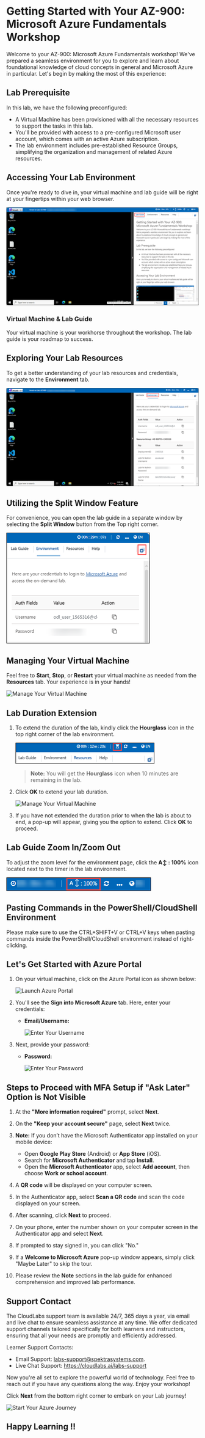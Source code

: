 # Getting Started with Your AZ-900: Microsoft Azure Fundamentals Workshop
 
Welcome to your AZ-900: Microsoft Azure Fundamentals workshop! We've prepared a seamless environment for you to explore and learn about foundational knowledge of cloud concepts in general and Microsoft Azure in particular. Let's begin by making the most of this experience:
 
## Lab Prerequisite

In this lab, we have the following preconfigured:

- A Virtual Machine has been provisioned with all the necessary resources to support the tasks in this lab. 
- You'll be provided with access to a pre-configured Microsoft user account, which comes with an active Azure subscription. 
- The lab environment includes pre-established Resource Groups, simplifying the organization and management of related Azure resources.

## Accessing Your Lab Environment
 
Once you're ready to dive in, your virtual machine and lab guide will be right at your fingertips within your web browser.
 
  ![Access Your VM and Lab Guide](../images/az-900-gs1.png)

### Virtual Machine & Lab Guide
 
Your virtual machine is your workhorse throughout the workshop. The lab guide is your roadmap to success.
 
## Exploring Your Lab Resources
 
To get a better understanding of your lab resources and credentials, navigate to the **Environment** tab.
 
  ![Explore Lab Resources](../images/az-900-gs2.png)
 
## Utilizing the Split Window Feature
 
For convenience, you can open the lab guide in a separate window by selecting the **Split Window** button from the Top right corner.
 
  ![Use the Split Window Feature](../images/az-900-gs3.png)
 
## Managing Your Virtual Machine
 
Feel free to **Start**, **Stop**, or **Restart** your virtual machine as needed from the **Resources** tab. Your experience is in your hands!
 
  ![Manage Your Virtual Machine](../images/up4.png) 
 
## **Lab Duration Extension**

1. To extend the duration of the lab, kindly click the **Hourglass** icon in the top right corner of the lab environment. 

    ![Manage Your Virtual Machine](../images/az-900-gs51.png)

    >**Note:** You will get the **Hourglass** icon when 10 minutes are remaining in the lab.

2. Click **OK** to extend your lab duration.
 
   ![Manage Your Virtual Machine](../images/gext2.png)

3. If you have not extended the duration prior to when the lab is about to end, a pop-up will appear, giving you the option to extend. Click **OK** to proceed.

## Lab Guide Zoom In/Zoom Out
 
To adjust the zoom level for the environment page, click the **A↕ : 100%** icon located next to the timer in the lab environment.

  ![Manage Your Virtual Machine](../images/zoom-feature.png)

## Pasting Commands in the PowerShell/CloudShell Environment

Please make sure to use the CTRL+SHIFT+V or CTRL+V keys when pasting commands inside the PowerShell/CloudShell environment instead of right-clicking.

## Let's Get Started with Azure Portal
 
1. On your virtual machine, click on the Azure Portal icon as shown below:
 
   ![Launch Azure Portal](../images/sc900-image(1).png)

 
1. You'll see the **Sign into Microsoft Azure** tab. Here, enter your credentials:
 
   - **Email/Username:** <inject key="AzureAdUserEmail"></inject>
 
       ![Enter Your Username](../images/sc900-image-1.png)
 
1. Next, provide your password:
 
   - **Password:** <inject key="AzureAdUserPassword"></inject>
 
      ![Enter Your Password](../images/sc900-image-2.png)
 
## Steps to Proceed with MFA Setup if "Ask Later" Option is Not Visible

1. At the **"More information required"** prompt, select **Next**.
1. On the **"Keep your account secure"** page, select **Next** twice.
1. **Note:** If you don’t have the Microsoft Authenticator app installed on your mobile device:
   - Open **Google Play Store** (Android) or **App Store** (iOS).
   - Search for **Microsoft Authenticator** and tap **Install**.
   - Open the **Microsoft Authenticator** app, select **Add account**, then choose **Work or school account**.
1. A **QR code** will be displayed on your computer screen.
1. In the Authenticator app, select **Scan a QR code** and scan the code displayed on your screen.
1. After scanning, click **Next** to proceed.
1. On your phone, enter the number shown on your computer screen in the Authenticator app and select **Next**.
       
1. If prompted to stay signed in, you can click "No."
 
1. If a **Welcome to Microsoft Azure** pop-up window appears, simply click "Maybe Later" to skip the tour.
 
1. Please review the **Note** sections in the lab guide for enhanced comprehension and improved lab performance.

## Support Contact
The CloudLabs support team is available 24/7, 365 days a year, via email and live chat to ensure seamless assistance at any time. We offer dedicated support channels tailored specifically for both learners and instructors, ensuring that all your needs are promptly and efficiently addressed.

Learner Support Contacts:

 - Email Support: labs-support@spektrasystems.com.
 - Live Chat Support: https://cloudlabs.ai/labs-support

Now you're all set to explore the powerful world of technology. Feel free to reach out if you have any questions along the way. Enjoy your workshop!

Click **Next** from the bottom right corner to embark on your Lab journey!
 
  ![Start Your Azure Journey](../images/sc900-image(3).png)

## Happy Learning !!
